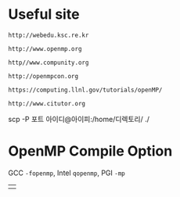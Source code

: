 # Useful site

```
http://webedu.ksc.re.kr

http://www.openmp.org

http//www.compunity.org

http://openmpcon.org

https://computing.llnl.gov/tutorials/openMP/

http://www.citutor.org
```

scp -P 포트 아이디@아이피:/home/디렉토리/ ./

# OpenMP Compile Option
GCC `-fopenmp`, Intel `qopenmp`, PGI `-mp`

|  |
| :--: |
|  |

